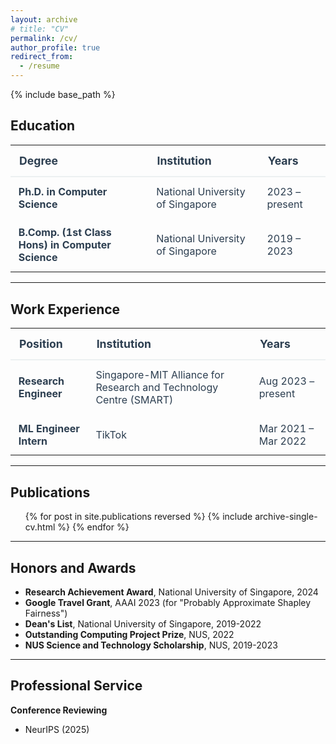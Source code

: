 ```yaml
---
layout: archive
# title: "CV"
permalink: /cv/
author_profile: true
redirect_from:
  - /resume
---
```


{% include base_path %}

## Education

<table style="width: 100%; color: #2c3e50; border-collapse: collapse; margin: 1em 0;">
  <thead>
    <tr style="border-bottom: 2px solid #ecf0f1;">
      <th style="padding: 0.8em; text-align: left; font-size: 1.1em; color: #2c3e50;">Degree</th>
      <th style="padding: 0.8em; text-align: left; font-size: 1.1em; color: #2c3e50;">Institution</th>
      <th style="padding: 0.8em; text-align: left; font-size: 1.1em; color: #2c3e50;">Years</th>
    </tr>
  </thead>
  <tbody>
    <tr>
      <td style="padding: 0.8em;"><strong>Ph.D. in Computer Science</strong></td>
      <td style="padding: 0.8em;">National University of Singapore</td>
      <td style="padding: 0.8em;">2023 – present</td>
    </tr>
    <tr>
      <td style="padding: 0.8em;"><strong>B.Comp. (1st Class Hons) in Computer Science</strong></td>
      <td style="padding: 0.8em;">National University of Singapore</td>
      <td style="padding: 0.8em;">2019 – 2023</td>
    </tr>
  </tbody>
</table>

---

## Work Experience

<table style="width: 100%; color: #2c3e50; border-collapse: collapse; margin: 1em 0;">
  <thead>
    <tr style="border-bottom: 2px solid #ecf0f1;">
      <th style="padding: 0.8em; text-align: left; font-size: 1.1em; color: #2c3e50;">Position</th>
      <th style="padding: 0.8em; text-align: left; font-size: 1.1em; color: #2c3e50;">Institution</th>
      <th style="padding: 0.8em; text-align: left; font-size: 1.1em; color: #2c3e50;">Years</th>
    </tr>
  </thead>
  <tbody>
    <tr>
      <td style="padding: 0.8em;"><strong>Research Engineer</strong></td>
      <td style="padding: 0.8em;">Singapore-MIT Alliance for Research and Technology Centre (SMART)</td>
      <td style="padding: 0.8em;">Aug 2023 – present</td>
    </tr>
    <tr>
      <td style="padding: 0.8em;"><strong>ML Engineer Intern</strong></td>
      <td style="padding: 0.8em;">TikTok</td>
      <td style="padding: 0.8em;">Mar 2021 – Mar 2022</td>
    </tr>
  </tbody>
</table>

---

## Publications

<ul>{% for post in site.publications reversed %}
  {% include archive-single-cv.html %}
{% endfor %}</ul>

---

## Honors and Awards

- **Research Achievement Award**, National University of Singapore, 2024
- **Google Travel Grant**, AAAI 2023 (for "Probably Approximate Shapley Fairness")
- **Dean's List**, National University of Singapore, 2019-2022
- **Outstanding Computing Project Prize**, NUS, 2022
- **NUS Science and Technology Scholarship**, NUS, 2019-2023

---

## Professional Service

**Conference Reviewing**
- NeurIPS (2025)


<!-- 
## Talks and Presentations

<ul>{% for post in site.talks reversed %}
  {% include archive-single-talk-cv.html  %}
{% endfor %}</ul>

--- -->
<!-- 
## Teaching Experience

<ul>{% for post in site.teaching reversed %}
  {% include archive-single-cv.html %}
{% endfor %}</ul> -->
